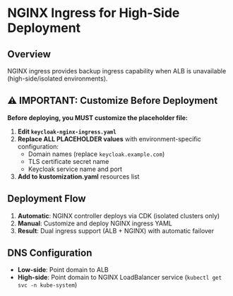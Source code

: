 # NGINX Ingress for High-Side Deployment

## Overview
NGINX ingress provides backup ingress capability when ALB is unavailable (high-side/isolated environments).

## ⚠️ IMPORTANT: Customize Before Deployment

**Before deploying, you MUST customize the placeholder file:**

1. **Edit `keycloak-nginx-ingress.yaml`**
2. **Replace ALL PLACEHOLDER values** with environment-specific configuration:
   - Domain names (replace `keycloak.example.com`)
   - TLS certificate secret name
   - Keycloak service name and port
3. **Add to kustomization.yaml** resources list

## Deployment Flow

1. **Automatic**: NGINX controller deploys via CDK (isolated clusters only)
2. **Manual**: Customize and deploy NGINX ingress YAML
3. **Result**: Dual ingress support (ALB + NGINX) with automatic failover

## DNS Configuration

- **Low-side**: Point domain to ALB
- **High-side**: Point domain to NGINX LoadBalancer service (`kubectl get svc -n kube-system`)